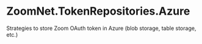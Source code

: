 # ZoomNet.TokenRepositories.Azure
Strategies to store Zoom OAuth token in Azure (blob storage, table storage, etc.)
